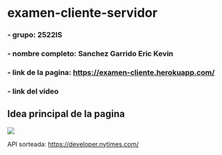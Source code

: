 # examen-cliente-servidor

### - grupo: 2522IS

### - nombre completo: Sanchez Garrido Eric Kevin

### - link de la pagina: https://examen-cliente.herokuapp.com/

### - link del video

## Idea principal de la pagina 

![](https://upload.wikimedia.org/wikipedia/commons/7/7c/X-Force_logo1.png)

API sorteada:  https://developer.nytimes.com/

